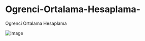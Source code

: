 # Ogrenci-Ortalama-Hesaplama-
Ogrenci Ortalama Hesaplama 

![image](https://user-images.githubusercontent.com/98685489/190994174-bb515cb7-66fb-44b7-9060-7dcee17a5eb0.png)
